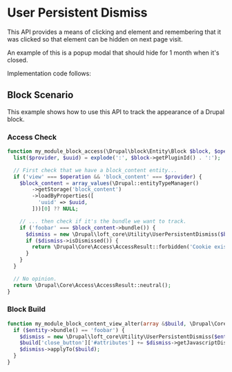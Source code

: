 <!--
id: user_persistent_dismiss
tags: ''
-->

# User Persistent Dismiss

This API provides a means of clicking and element and remembering that it was clicked so that element can be hidden on next page visit.

An example of this is a popup modal that should hide for 1 month when it's closed.

Implementation code follows:

## Block Scenario

This example shows how to use this API to track the appearance of a Drupal block.

### Access Check

```php
function my_module_block_access(\Drupal\block\Entity\Block $block, $operation, \Drupal\Core\Session\AccountInterface $account) {
  list($provider, $uuid) = explode(':', $block->getPluginId() . ':');

  // First check that we have a block_content entity...
  if ('view' === $operation && 'block_content' === $provider) {
    $block_content = array_values(\Drupal::entityTypeManager()
        ->getStorage('block_content')
        ->loadByProperties([
          'uuid' => $uuid,
        ]))[0] ?? NULL;

    // ... then check if it's the bundle we want to track.
    if ('foobar' === $block_content->bundle()) {
      $dismiss = new \Drupal\loft_core\Utility\UserPersistentDismiss($block->getPluginId());
      if ($dismiss->isDismissed()) {
        return \Drupal\Core\Access\AccessResult::forbidden('Cookie exists with previous dismissal.');
      }
    }
  }

  // No opinion.
  return \Drupal\Core\Access\AccessResult::neutral();
}
```

### Block Build

```php
function my_module_block_content_view_alter(array &$build, \Drupal\Core\Entity\EntityInterface $entity, \Drupal\Core\Entity\Display\EntityViewDisplayInterface $display) {
  if ($entity->bundle() == 'foobar') {
    $dismiss = new \Drupal\loft_core\Utility\UserPersistentDismiss($entity->getEntityTypeId() . ':' . $entity->uuid());
    $build['close_button']['#attributes'] += $dismiss->getJavascriptDismiss()->toArray();
    $dismiss->applyTo($build);
  }
}
```
